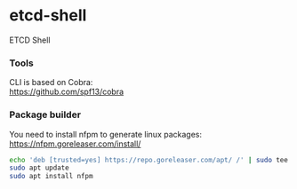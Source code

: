 # etcd-shell

ETCD Shell

### Tools
CLI is based on Cobra:  
https://github.com/spf13/cobra  

### Package builder
You need to install nfpm to generate linux packages:
https://nfpm.goreleaser.com/install/

```bash
echo 'deb [trusted=yes] https://repo.goreleaser.com/apt/ /' | sudo tee /etc/apt/sources.list.d/goreleaser.list
sudo apt update
sudo apt install nfpm
```